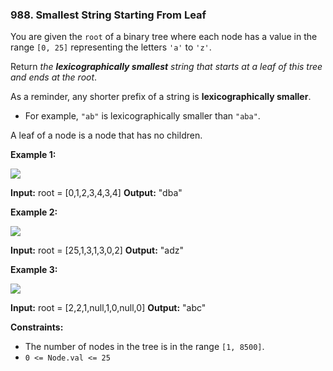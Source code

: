 ### 988\. Smallest String Starting From Leaf

You are given the `root` of a binary tree where each node has a value in the range `[0, 25]` representing the letters `'a'` to `'z'`.

Return _the **lexicographically smallest** string that starts at a leaf of this tree and ends at the root_.

As a reminder, any shorter prefix of a string is **lexicographically smaller**.

*   For example, `"ab"` is lexicographically smaller than `"aba"`.

A leaf of a node is a node that has no children.

**Example 1:**

![](https://assets.leetcode.com/uploads/2019/01/30/tree1.png)

**Input:** root = \[0,1,2,3,4,3,4\]
**Output:** "dba"

**Example 2:**

![](https://assets.leetcode.com/uploads/2019/01/30/tree2.png)

**Input:** root = \[25,1,3,1,3,0,2\]
**Output:** "adz"

**Example 3:**

![](https://assets.leetcode.com/uploads/2019/02/01/tree3.png)

**Input:** root = \[2,2,1,null,1,0,null,0\]
**Output:** "abc"

**Constraints:**

*   The number of nodes in the tree is in the range `[1, 8500]`.
*   `0 <= Node.val <= 25`

